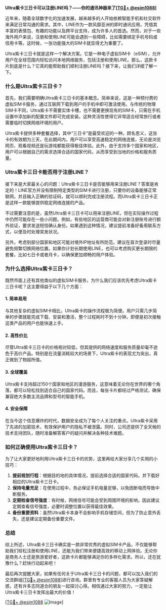 **Ultra紫卡三日卡可以注册LINE吗？——你的通讯神器来了[[TG💪+ @esim1088](https://t.me/s/esim1088)]**

近年来，随着全球数字化的加速发展，越来越多的人开始依赖智能手机和社交软件来满足日常沟通的需求。其中，LINE作为一款风靡亚洲的即时通讯应用，凭借其丰富的表情包、有趣的功能以及跨平台支持，成为许多人的首选。然而，对于一些海外用户来说，注册和使用LINE可能会遇到一些障碍，比如需要绑定手机号码或信用卡等。这时候，一张功能强大的SIM卡就显得尤为重要了。

Ultra紫卡三日卡就是这样一个解决方案。它是一种电子虚拟SIM卡（eSIM），允许用户在全球范围内轻松访问本地网络服务，包括注册和使用LINE。那么，这款卡片到底是什么？它真的能帮助我们顺利注册LINE吗？接下来，让我们详细了解一下。

### **什么是Ultra紫卡三日卡？**

首先，我们需要明确Ultra紫卡三日卡的基本概念。简单来说，这是一种预付费的虚拟SIM卡服务，通过互联网下载到用户的手机中即可激活使用。与传统的物理SIM卡不同，Ultra紫卡不需要实体卡槽，也不需要更换现有的SIM卡，只需在手机设置中添加新的配置文件即可完成安装。这种灵活性使得它非常适合经常旅行或者需要临时切换网络环境的用户。

Ultra紫卡提供多种套餐选择，其中“三日卡”是最受欢迎的一种。顾名思义，这张卡的有效期为三天，在此期间内，用户可以享受高速稳定的网络连接，无论是浏览网页、观看视频还是玩游戏都能获得极佳体验。此外，由于支持多个国家和地区，用户可以根据自己的需求选择合适的国家代码，从而享受到当地的价格和服务质量。

### **Ultra紫卡三日卡能否用于注册LINE？**

接下来是大家最关心的问题：Ultra紫卡三日卡是否能够用来注册LINE？答案是肯定的！LINE官方并没有限制特定类型的SIM卡进行注册，只要你的设备能够正常联网，并且输入正确的验证码，就可以顺利完成注册流程。而Ultra紫卡三日卡正是这样一款能够提供稳定网络连接的产品。

不过需要注意的是，虽然Ultra紫卡三日卡可以用来注册LINE，但在实际操作过程中仍然可能存在一些小问题。例如，有些地区的运营商可能会对新注册账号进行额外验证，要求发送短信确认身份。如果遇到这种情况，建议提前准备好备用联系方式，以便及时处理突发状况。

另外，考虑到部分国家和地区可能对境外IP地址有所防范，建议在首次登录时尽量避免频繁切换网络位置。如果你计划长期使用LINE，也可以考虑购买更长期限的套餐，比如七日卡或者月卡，以确保更加顺畅的用户体验。

### **为什么选择Ultra紫卡三日卡？**

既然市面上还有其他类似的虚拟SIM卡服务，为什么我们应该优先考虑Ultra紫卡三日卡呢？这主要得益于以下几个方面：

#### **1. 简单易用**
与其他复杂的虚拟SIM卡相比，Ultra紫卡的操作流程极为简便。用户只需几步简单的步骤就能完成下载、安装和激活，整个过程耗时不到十分钟。即便是初次接触这类产品的用户也能快速上手。

#### **2. 高性价比**
尽管Ultra紫卡三日卡的价格相对较低，但其提供的网络速度和服务质量却毫不逊色于高价产品。特别是在流量消耗较大的场景下，Ultra紫卡的表现尤为突出，真正做到了物超所值。

#### **3. 全球覆盖**
Ultra紫卡支持超过150个国家和地区的漫游服务，这意味着无论你在世界的哪个角落，都可以轻松找到适合自己的国家代码。而且，每张卡片都经过严格测试，确保兼容绝大多数主流品牌和型号的智能手机。

#### **4. 安全保障**
在当今这个信息爆炸的时代，数据安全成为了每个人关注的重点。Ultra紫卡采用了先进的加密技术，有效保护用户的隐私不被泄露。同时，公司还提供了全天候的技术支持团队，随时准备解答客户的疑问并解决各种技术难题。

### **如何正确使用Ultra紫卡三日卡？**

为了让大家更好地利用Ultra紫卡三日卡的优势，这里再给大家分享几个实用的小技巧：

1. **提前规划行程**：根据目的地的具体情况，提前选择合适的国家代码，并下载好相应的Ultra紫卡三日卡。
2. **保持电量充足**：在使用过程中，务必保证手机电量足够，以免因断电而导致中断服务。
3. **定期检查信号强度**：有时候，网络信号可能会受到周围环境的影响，因此建议定期查看信号强度，必要时调整位置以获得最佳效果。
4. **备份重要资料**：虽然Ultra紫卡本身不会影响手机存储空间，但为了防止意外丢失，还是建议定期备份重要文件。

### **总结**

综上所述，Ultra紫卡三日卡确实是一款非常优秀的虚拟SIM卡产品，不仅能够帮助我们轻松注册和使用LINE，还能为我们带来便捷高效的移动上网体验。无论你是商务人士还是旅游爱好者，这款卡片都能够满足你的多样化需求。所以，还在犹豫什么？赶快行动起来吧！

最后再次提醒大家，如果有任何关于Ultra紫卡三日卡的问题，都可以加入我们的交流群组[[TG💪+ @esim1088](https://t.me/s/esim1088)]进行咨询。群里有专业的客服人员为大家答疑解惑，还有许多志同道合的朋友一起探讨心得。相信通过大家的努力，一定能让Ultra紫卡三日卡发挥出最大的价值！

[[TG💪+ @esim1088](https://t.me/s/esim1088) ![Image](https://i.postimg.cc/4NQfJmqS/Snipaste-2025-05-13-00-14-12.png)]